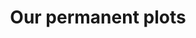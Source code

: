 ---
layout: home
klass: compositionBlocks
title: Our permanent plots
description: 
background: assets/images/DSC00571.jpeg
imageLicense: Riley P. Fortier
height: 80hv
navbar:
    color: white
    hasWhiteText: false
    floating: true
composition:
  - type: heroImage
  - type: split
    data: permanent-plots.SDTF
  - type: split
    data: permanent-plots.SNSM
permalink: /permanent-plots
lang-ref: permanent-plots
---